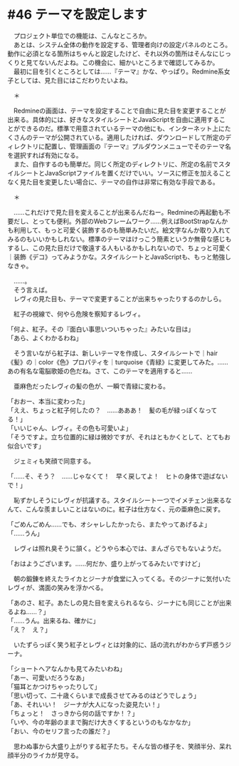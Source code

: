 # #46 テーマを設定します
　プロジェクト単位での機能は、こんなところか。  
　あとは、システム全体の動作を設定する、管理者向けの設定パネルのところ。動作に必須となる箇所はちゃんと設定したけど、それ以外の箇所はそんなにじっくりと見てないんだよね。この機会に、細かいところまで確認してみるか。  
　最初に目を引くところとしては……『テーマ』かな、やっぱり。Redmine系女子としては、見た目にはこだわりたいよね。

　＊

　Redmineの画面は、テーマを設定することで自由に見た目を変更することが出来る。具体的には、好きなスタイルシートとJavaScriptを自由に適用することができるのだ。標準で用意されているテーマの他にも、インターネット上にたくさんのテーマが公開されている。適用したければ、ダウンロードして所定のディレクトリに配置し、管理画面の『テーマ』プルダウンメニューでそのテーマ名を選択すれば有効になる。  
　また、自作するのも簡単だ。同じく所定のディレクトリに、所定の名前でスタイルシートとJavaScriptファイルを置くだけでいい。ソースに修正を加えることなく見た目を変更したい場合に、テーマの自作は非常に有効な手段である。

　＊

　……これだけで見た目を変えることが出来るんだねー。Redmineの再起動も不要だし、とっても便利。外部のWebフレームワーク……例えばBootStrapなんかも利用して、もっと可愛く装飾するのも簡単みたいだ。絵文字なんか取り入れてみるのもいいかもしれない。標準のテーマはけっこう簡素というか無骨な感じもするし、この見た目だけで敬遠する人もいるかもしれないので、ちょっと可愛く｜装飾《デコ》ってみようかな。スタイルシートとJavaScriptも、もっと勉強しなきゃ。

　……。  
　そう言えば。  
　レヴィの見た目も、テーマで変更することが出来ちゃったりするのかしら。

　紅子の視線で、何やら危険を察知するレヴィ。

「何よ、紅子。その『面白い事思いついちゃった』みたいな目は」  
「あら、よくわかるわね」

　そう言いながら紅子は、新しいテーマを作成し、スタイルシートで｜hair《髪》の｜color《色》プロパティを｜turquoise《青緑》に変更してみた。……あの有名な電脳歌姫の色だね。さて、このテーマを適用すると……

　亜麻色だったレヴィの髪の色が、一瞬で青緑に変わる。

「おおー、本当に変わった」  
「ええ、ちょっと紅子何したの？　……あああ！　髪の毛が緑っぽくなってる！」  
「いいじゃん、レヴィ。その色も可愛いよ」  
「そうですよ。立ち位置的に緑は微妙ですが、それはともかくとして、とてもお似合いです」

　ジェミィも笑顔で同意する。

「……そ、そう？　……じゃなくて！　早く戻してよ！　ヒトの身体で遊ばないで！」

　恥ずかしそうにレヴィが抗議する。スタイルシート一つでイメチェン出来るなんて、こんな羨ましいことはないのに。紅子は仕方なく、元の亜麻色に戻す。

「ごめんごめん……でも、オシャレしたかったら、またやってあげるよ」  
「……うん」

　レヴィは照れ臭そうに頷く。どうやら本心では、まんざらでもないようだ。

「おはようございます。……何だか、盛り上がってるみたいですけど」

　朝の鍛錬を終えたライカとジーナが食堂に入ってくる。そのジーナに気付いたレヴィが、満面の笑みを浮かべる。

「あのさ、紅子。あたしの見た目を変えられるなら、ジーナにも同じことが出来るよね……？」  
「……うん。出来るね、確かに」  
「え？　え？」  

　いたずらっぽく笑う紅子とレヴィとは対象的に、話の流れがわからず戸惑うジーナ。

「ショートヘアなんかも見てみたいわね」  
「あー、可愛いだろうなあ」  
「猫耳とかつけちゃったりして」  
「思い切って、二十歳くらいまで成長させてみるのはどうでしょう」  
「あ、それいい！　ジーナが大人になった姿見たい！」  
「ちょっと！　さっきから何の話ですか！？」  
「いや、今の年齢のままで胸だけ大きくするというのもなかなか」  
「おい、今のセリフ言ったの誰だ？」

　思わぬ事から大盛り上がりする紅子たち。そんな皆の様子を、笑顔半分、呆れ顔半分のライカが見守る。
